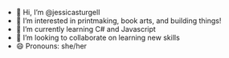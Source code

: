 - 👋 Hi, I’m @jessicasturgell
- 👀 I’m interested in printmaking, book arts, and building things!
- 🌱 I’m currently learning C# and Javascript
- 💞️ I’m looking to collaborate on learning new skills
- 😄 Pronouns: she/her
  
<!---
jessicasturgell/jessicasturgell is a ✨ special ✨ repository because its `README.md` (this file) appears on your GitHub profile.
You can click the Preview link to take a look at your changes.
--->
